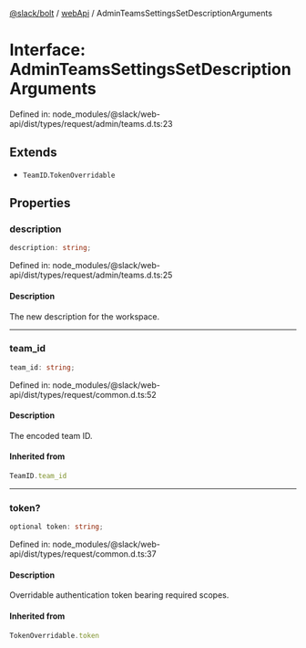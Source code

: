 [@slack/bolt](../../../../index.md) / [webApi](../index.md) / AdminTeamsSettingsSetDescriptionArguments

# Interface: AdminTeamsSettingsSetDescriptionArguments

Defined in: node\_modules/@slack/web-api/dist/types/request/admin/teams.d.ts:23

## Extends

- `TeamID`.`TokenOverridable`

## Properties

### description

```ts
description: string;
```

Defined in: node\_modules/@slack/web-api/dist/types/request/admin/teams.d.ts:25

#### Description

The new description for the workspace.

***

### team\_id

```ts
team_id: string;
```

Defined in: node\_modules/@slack/web-api/dist/types/request/common.d.ts:52

#### Description

The encoded team ID.

#### Inherited from

```ts
TeamID.team_id
```

***

### token?

```ts
optional token: string;
```

Defined in: node\_modules/@slack/web-api/dist/types/request/common.d.ts:37

#### Description

Overridable authentication token bearing required scopes.

#### Inherited from

```ts
TokenOverridable.token
```
